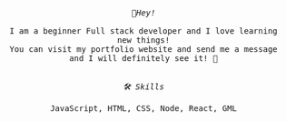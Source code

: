 <p align="center">
  <samp>
    <i>👋Hey!</i>
    <br>
    <br> 
     I am a beginner Full stack developer and I love learning new things!
    <br> 
     You can visit my portfolio website and send me a message and I will definitely see it! 🥳
    <br>
    <br>
    <br> 
    <i>🛠 Skills</i>
    <br> 
    <br>
      JavaScript, HTML, CSS, Node, React, GML
  </samp>
</p>
